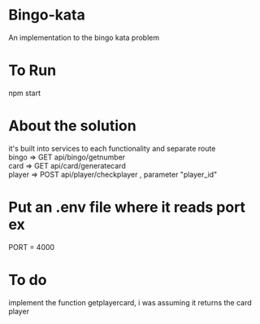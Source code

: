# Bingo-kata
An implementation to the bingo kata problem

# To Run
npm start

# About the solution
it's built into services to each functionality and separate route<br/>
bingo => GET api/bingo/getnumber<br/>
card => GET api/card/generatecard<br/>
player => POST api/player/checkplayer , parameter "player_id"<br/>

# Put an .env file where it reads port ex
PORT = 4000

# To do
implement the function getplayercard, i was assuming it returns the card player
